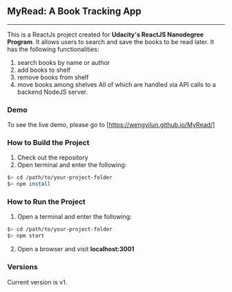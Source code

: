 ## MyRead: A Book Tracking App
---------------

This is a ReactJs project created for **Udacity's ReactJS Nanodegree Program**. 
It allows users to search and save the books to be read later. It has the following functionalities:
1. search books by name or author
2. add books to shelf 
3. remove books from shelf
4. move books among shelves 
All of which are handled via API calls to a backend NodeJS server.


### Demo
To see the live demo, please go to
[https://wengyilun.github.io/MyRead/]



### How to Build the Project
1. Check out the repository
2. Open terminal and enter the following:

  ```bash
  $> cd /path/to/your-project-folder
  $> npm install
  ```


### How to Run the Project
1. Open a terminal and enter the following:
  ```bash
  $> cd /path/to/your-project-folder
  $> npm start
  ```

2. Open a browser and visit **localhost:3001**


### Versions
Current version is v1.

